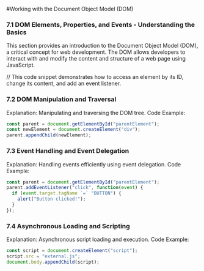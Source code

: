 #Working with the Document Object Model (DOM)



### 7.1 DOM Elements, Properties, and Events - Understanding the Basics

This section provides an introduction to the Document Object Model (DOM), a critical concept for web development. The DOM allows developers to interact with and modify the content and structure of a web page using JavaScript.


// This code snippet demonstrates how to access an element by its ID, change its content, and add an event listener.

### 7.2 DOM Manipulation and Traversal

Explanation: Manipulating and traversing the DOM tree.
Code Example:
```js copy
const parent = document.getElementById("parentElement");
const newElement = document.createElement("div");
parent.appendChild(newElement);
```



### 7.3 Event Handling and Event Delegation

Explanation: Handling events efficiently using event delegation.
Code Example:
```js copy
const parent = document.getElementById("parentElement");
parent.addEventListener("click", function(event) {
  if (event.target.tagName `=` "BUTTON") {
    alert("Button clicked!");
  }
});
```



### 7.4 Asynchronous Loading and Scripting

Explanation: Asynchronous script loading and execution.
Code Example:
```js copy
const script = document.createElement("script");
script.src = "external.js";
document.body.appendChild(script);
```


